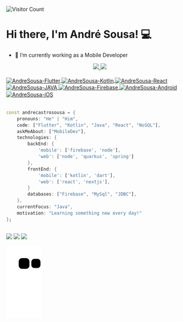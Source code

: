 ![Visitor Count](https://profile-counter.glitch.me/andrecastrosousa/count.svg)

<h1> Hi there, I'm André Sousa! 💻 </h1>

- 📱 I’m currently working as a Mobile Developer

<div align="center">
  <a href="https://github.com/andrecastrosousa">
  <img height="180em" src="https://github-readme-stats.vercel.app/api?username=andrecastrosousa&show_icons=true&theme=gruvbox&include_all_commits=true&count_private=true">
  <img height="180em" src="https://github-readme-stats.vercel.app/api/top-langs/?username=andrecastrosousa&layout=compact&langs_count=7&theme=gruvbox">
</div>
  
<div style="display: inline_block"><br>
  <img align="center" alt="AndreSousa-Flutter" height="30" width="40" src="https://cdn.jsdelivr.net/gh/devicons/devicon/icons/flutter/flutter-original.svg">
  <img align="center" alt="AndreSousa-Kotlin" height="30" width="40" src="https://cdn.jsdelivr.net/gh/devicons/devicon/icons/kotlin/kotlin-original.svg">
  <img align="center" alt="AndreSousa-React" height="30" width="40" src="https://cdn.jsdelivr.net/gh/devicons/devicon/icons/react/react-original.svg" />
  <img align="center" alt="AndreSousa-JAVA" height="30" width="40" src="https://cdn.jsdelivr.net/gh/devicons/devicon/icons/java/java-original.svg">
  <img align="center" alt="AndreSousa-Firebase" height="30" width="40" src="https://cdn.jsdelivr.net/gh/devicons/devicon/icons/firebase/firebase-plain.svg">
  <img align="center" alt="AndreSousa-Android" height="30" width="40" src="https://cdn.jsdelivr.net/gh/devicons/devicon/icons/android/android-original.svg">
  <img align="center" alt="AndreSousa-iOS" height="30" width="40" src="https://cdn.jsdelivr.net/gh/devicons/devicon/icons/apple/apple-original.svg">
  </div>
  <br>
<div>
  
  
```dart
const andrecastrosousa = {
    pronouns: "He" | "Him",
    code: ["Flutter", "Kotlin", "Java", "React", "NoSQL"],
    askMeAbout: ["MobileDev"],
    technologies: {
        backEnd: {
            'mobile': ['firebase', 'node'],
            'web': ['node', 'quarkus', 'spring']
        },
        frontEnd: {
            'mobile': ['kotlin', 'dart'],
            'web': ['react', 'nextjs'],
        }
        databases: ["Firebase", "MySql", "JDBC"],
    },
    currentFocus: "Java",
    motivation: "Learning something new every day!"
};
```
</div>
  
  ##
<div>
  <a href="https://www.linkedin.com/in/andr%C3%A9-sousa-940a66185/" target="_blank"><img src="https://img.shields.io/badge/LinkedIn-0077B5?style=for-the-badge&logo=linkedin&logoColor=white"></a>
  <a href="mailto:andre.castro.sousa@gmail.com" target="_blank"><img src="https://img.shields.io/badge/Gmail-D14836?style=for-the-badge&logo=gmail&logoColor=white"></a>
  <a href="https://open.spotify.com/user/gntylpkdhimzu2n67zj9ok7z8?si=b2d852cb4988449c" target="_blank"><img src="https://img.shields.io/badge/Spotify-1ED760?&style=for-the-badge&logo=spotify&logoColor=white"></a>

  ![Snake animation](https://github.com/andrecastrosousa/andrecastrosousa/blob/output/github-contribution-grid-snake.svg)

</div>

